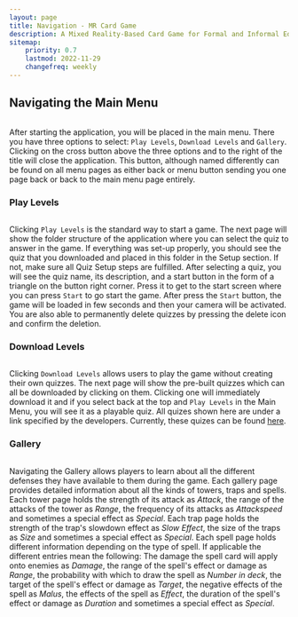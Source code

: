 ```yaml
---
layout: page
title: Navigation - MR Card Game
description: A Mixed Reality-Based Card Game for Formal and Informal Education.
sitemap:
    priority: 0.7
    lastmod: 2022-11-29
    changefreq: weekly
---
```


## Navigating the Main Menu
<div><a class="image main"><img src="https://user-images.githubusercontent.com/19326682/159681992-4e9ce7ab-3d90-4371-a792-e4dd9f027649.PNG" alt="" style="max-width: 100%;"/></a></div>

After starting the application, you will be placed in the main menu. There you have three options to select: `Play Levels`, `Download Levels` and `Gallery`. Clicking on the cross button above the three options and to the right of the title will close the application. This button, although named differently can be found on all menu pages as either back or menu button sending you one page back or back to the main menu page entirely.
### Play Levels
<div><a class="image main"><img src="https://user-images.githubusercontent.com/44223481/161959259-8bc2b339-32a7-4e35-8b9a-c37406d07861.png" alt="" style="max-width: 100%;"/></a></div>

Clicking `Play Levels` is the standard way to start a game. The next page will show the folder structure of the application where you can select the quiz to answer in the game. If everything was set-up properly, you should see the quiz that you downloaded and placed in this folder in the Setup section. If not, make sure all Quiz Setup steps are fulfilled. After selecting a quiz, you will see the quiz name, its description, and a start button in the form of a triangle on the button right corner. Press it to get to the start screen where you can press `Start` to go start the game. After press the `Start` button, the game will be loaded in few seconds and then your camera will be activated. You are also able to permanently delete quizzes by pressing the delete icon and confirm the deletion.

### Download Levels
<div><a class="image main"><img src="https://user-images.githubusercontent.com/44223481/161959222-ac44e4ad-4c82-41af-aac7-5f1ac950183b.PNG" alt="" style="max-width: 100%;"/></a></div>

Clicking `Download Levels` allows users to play the game without creating their own quizzes. The next page will show the pre-built quizzes which can all be downloaded by clicking on them. Clicking one will immediately download it and if you select back at the top and `Play Levels` in the Main Menu, you will see it as a playable quiz. All quizes shown here are under a link specified by the developers. Currently, these quizes can be found [here](https://github.com/rwth-acis/MR-Card-Game-Quizzes).

### Gallery
<div><a class="image main"><img src="https://user-images.githubusercontent.com/19326682/159681999-23585440-de0d-409b-8f6f-f14f236bc208.PNG" alt="" style="max-width: 100%;"/></a></div>

Navigating the Gallery allows players to learn about all the different defenses they have available to them during the game. Each gallery page provides detailed information about all the kinds of towers, traps and spells. Each tower page holds the strength of its attack as *Attack*, the range of the attacks of the tower as *Range*, the frequency of its attacks as *Attackspeed* and sometimes a special effect as *Special*. Each trap page holds the strength of the trap's slowdown effect as *Slow Effect*, the size of the traps as *Size* and sometimes a special effect as *Special*. Each spell page holds different information depending on the type of spell. If applicable the different entries mean the following: The damage the spell card will apply onto enemies as *Damage*, the range of the spell's effect or damage as *Range*, the probability with which to draw the spell as *Number in deck*, the target of the spell's effect or damage as *Target*, the negative effects of the spell as *Malus*, the effects of the spell as *Effect*, the duration of the spell's effect or damage as *Duration* and sometimes a special effect as *Special*.
